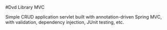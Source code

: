 #Dvd Library MVC

Simple CRUD application servlet built with annotation-driven Spring MVC, with validation, dependency injection, JUnit testing, etc.